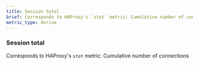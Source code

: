 ```yaml
---
title: Session total
brief: Corresponds to HAProxy's `stot` metric: Cumulative number of connections
metric_type: derive
---
```

### Session total

Corresponds to HAProxy's `stot` metric: Cumulative number of connections